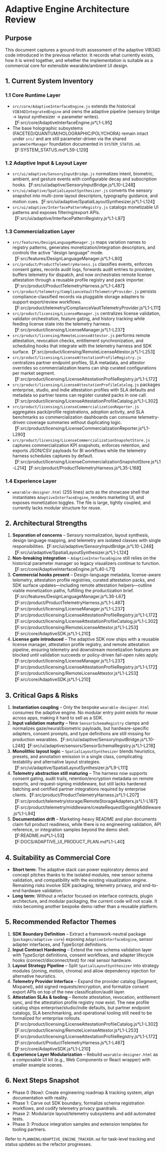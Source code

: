 # Adaptive Engine Architecture Review

## Purpose
This document captures a ground-truth assessment of the adaptive VIB34D code introduced in the previous refactor. It records what currently exists, how it is wired together, and whether the implementation is suitable as a commercial core for extensible wearable/ambient UI design.

## 1. Current System Inventory
### 1.1 Core Runtime Layer
- `src/core/AdaptiveInterfaceEngine.js` extends the historical `VIB34DIntegratedEngine` and owns the adaptive pipeline (sensory bridge → layout synthesizer → parameter writes).【F:src/core/AdaptiveInterfaceEngine.js†L1-L95】
- The base holographic subsystems (FACETED/QUANTUM/HOLOGRAPHIC/POLYCHORA) remain intact under `src/` and are still parameter-driven via the shared `parameterManager` foundation documented in `SYSTEM_STATUS.md`.【F:SYSTEM_STATUS.md†L59-L129】

### 1.2 Adaptive Input & Layout Layer
- `src/ui/adaptive/SensoryInputBridge.js` normalizes intent, biometric, ambient, and gesture events with configurable decay and subscription hooks.【F:src/ui/adaptive/SensoryInputBridge.js†L10-L248】
- `src/ui/adaptive/SpatialLayoutSynthesizer.js` converts the sensory snapshot into multi-zone layout descriptors, typography guidance, and motion cues.【F:src/ui/adaptive/SpatialLayoutSynthesizer.js†L1-L124】
- `src/ui/adaptive/InterfacePatternRegistry.js` catalogs monetizable UI patterns and exposes filtering/export APIs.【F:src/ui/adaptive/InterfacePatternRegistry.js†L1-L87】

### 1.3 Commercialization Layer
- `src/features/DesignLanguageManager.js` maps variation names to registry patterns, generates monetization/integration descriptors, and controls the active "design language" mode.【F:src/features/DesignLanguageManager.js†L1-L80】
- `src/product/ProductTelemetryHarness.js` classifies events, enforces consent gates, records audit logs, forwards audit entries to providers, buffers telemetry for dispatch, and now orchestrates remote license attestation through a reusable profile registry and pack importer.【F:src/product/ProductTelemetryHarness.js†L1-L487】
- `src/product/telemetry/ComplianceVaultTelemetryProvider.js` persists compliance-classified records via pluggable storage adapters to support export/review workflows.【F:src/product/telemetry/ComplianceVaultTelemetryProvider.js†L1-L111】
- `src/product/licensing/LicenseManager.js` centralizes license validation, validator orchestration, feature gating, and history tracking while feeding license state into the telemetry harness.【F:src/product/licensing/LicenseManager.js†L1-L237】
- `src/product/licensing/RemoteLicenseAttestor.js` performs remote attestation, revocation checks, entitlement synchronization, and scheduling hooks that integrate with the telemetry harness and SDK surface.【F:src/product/licensing/RemoteLicenseAttestor.js†L1-L253】
- `src/product/licensing/LicenseAttestationProfileRegistry.js` centralizes partner endpoint profiles, SLA metadata, and attestor overrides so commercialization teams can ship curated configurations per market segment.【F:src/product/licensing/LicenseAttestationProfileRegistry.js†L1-L172】
- `src/product/licensing/LicenseAttestationProfileCatalog.js` packages enterprise, studio, and indie attestation profiles with SLA defaults and metadata so partner teams can register curated packs in one call.【F:src/product/licensing/LicenseAttestationProfileCatalog.js†L1-L302】
- `src/product/licensing/LicenseCommercializationReporter.js` aggregates pack/profile registrations, adoption activity, and SLA benchmarks so commercialization dashboards can consume telemetry-driven coverage summaries without duplicating logic.【F:src/product/licensing/LicenseCommercializationReporter.js†L1-L290】
- `src/product/licensing/LicenseCommercializationSnapshotStore.js` captures commercialization KPI snapshots, enforces retention, and exports JSON/CSV payloads for BI workflows while the telemetry harness schedules captures by default.【F:src/product/licensing/LicenseCommercializationSnapshotStore.js†L1-L214】【F:src/product/ProductTelemetryHarness.js†L35-L168】

### 1.4 Experience Layer
- `wearable-designer.html` (255 lines) acts as the showcase shell that instantiates `AdaptiveInterfaceEngine`, renders marketing UI, and exposes monetization toggles. The file is large, tightly coupled, and currently lacks modular structure for reuse.

## 2. Architectural Strengths
1. **Separation of concerns** – Sensory normalization, layout synthesis, design language mapping, and telemetry are isolated classes with single responsibilities.【F:src/ui/adaptive/SensoryInputBridge.js†L10-L248】【F:src/ui/adaptive/SpatialLayoutSynthesizer.js†L1-L124】
2. **Non-breaking integration** – `AdaptiveInterfaceEngine` still relies on the historical parameter manager so legacy visualizers continue to function.【F:src/core/AdaptiveInterfaceEngine.js†L40-L71】
3. **Commercial hooks present** – Design-language metadata, license-aware telemetry, attestation profile registries, curated attestation packs, and SDK surface updates—including remote attestation helpers—outline viable monetization paths, fulfilling the productization brief.【F:src/features/DesignLanguageManager.js†L36-L67】【F:src/product/ProductTelemetryHarness.js†L1-L487】【F:src/product/licensing/LicenseManager.js†L1-L237】【F:src/product/licensing/LicenseAttestationProfileRegistry.js†L1-L172】【F:src/product/licensing/LicenseAttestationProfileCatalog.js†L1-L302】【F:src/product/licensing/RemoteLicenseAttestor.js†L1-L253】【F:src/core/AdaptiveSDK.js†L1-L210】
4. **License gate introduced** – The adaptive SDK now ships with a reusable license manager, attestation profile registry, and remote attestation pipeline, ensuring telemetry and downstream monetization features are blocked until validation succeeds or policy-driven fail-open rules apply.【F:src/product/licensing/LicenseManager.js†L1-L237】【F:src/product/licensing/LicenseAttestationProfileRegistry.js†L1-L172】【F:src/product/licensing/RemoteLicenseAttestor.js†L1-L253】【F:src/core/AdaptiveSDK.js†L1-L210】

## 3. Critical Gaps & Risks
1. **Instantiation coupling** – Only the bespoke `wearable-designer.html` consumes the adaptive engine. No modular entry point exists for reuse across apps, making it hard to sell as a SDK.
2. **Input validation maturity** – New `SensorSchemaRegistry` clamps and normalizes gaze/neural/biometric payloads, but hardware-specific adapters, consent prompts, and type definitions are still missing for production wearables.【F:src/ui/adaptive/SensoryInputBridge.js†L10-L248】【F:src/ui/adaptive/sensors/SensorSchemaRegistry.js†L1-L218】
3. **Monolithic layout logic** – `SpatialLayoutSynthesizer` blends heuristics, presets, and annotation emission in a single class, complicating testability and alternative layout strategies.【F:src/ui/adaptive/SpatialLayoutSynthesizer.js†L9-L111】
4. **Telemetry abstraction still maturing** – The harness now supports consent gating, audit trails, retention/encryption metadata on remote exports, and request-signing middleware, but still lacks hardened batching and certified partner integrations required by enterprise clients.【F:src/product/ProductTelemetryHarness.js†L1-L207】【F:src/product/telemetry/storage/RemoteStorageAdapters.js†L1-L187】【F:src/product/telemetry/middleware/createRequestSigningMiddleware.js†L1-L94】
5. **Documentation drift** – Marketing-heavy README and plan documents claim full product readiness, while there is no engineering validation, API reference, or integration samples beyond the demo shell.【F:README.md†L1-L53】【F:DOCS/ADAPTIVE_UI_PRODUCT_PLAN.md†L1-L40】

## 4. Suitability as Commercial Core
- **Short term:** The adaptive stack can power exploratory demos and concept pitches thanks to the isolated modules, new sensor schema validation, and compatibility with the existing visualization engine. Remaining risks involve SDK packaging, telemetry privacy, and end-to-end hardware validation.
- **Long term:** Without a refactor focused on interface contracts, plugin architecture, and modular packaging, the current code will not scale. It risks becoming another bespoke demo rather than a reusable platform.

## 5. Recommended Refactor Themes
1. **SDK Boundary Definition** – Extract a framework-neutral package (`packages/adaptive-core`) exposing `AdaptiveInterfaceEngine`, sensor adapter interfaces, and TypeScript definitions.
2. **Input Contract Hardening** – Extend the new schema validation layer with TypeScript definitions, consent workflows, and adapter lifecycle hooks (connect/disconnect/test) for real sensor hardware.
3. **Layout Strategy Pipeline** – Split `SpatialLayoutSynthesizer` into strategy modules (zoning, motion, chroma) and allow dependency injection for alternative heuristics.
4. **Telemetry Provider Interface** – Expand the provider catalog (Segment, Mixpanel), add signed requests/encryption, and formalize consent export APIs on top of the new classification/audit layer.
6. **Attestation SLAs & tooling** – Remote attestation, revocation, entitlement sync, and the attestation profile registry now exist. The new profile catalog ships enterprise/studio/indie defaults, but partner endpoint catalogs, SLA benchmarking, and operational tooling still need to be formalized for enterprise rollouts.【F:src/product/licensing/LicenseAttestationProfileCatalog.js†L1-L302】【F:src/product/licensing/RemoteLicenseAttestor.js†L1-L253】【F:src/product/licensing/LicenseAttestationProfileRegistry.js†L1-L172】【F:src/product/ProductTelemetryHarness.js†L1-L487】【F:src/core/AdaptiveSDK.js†L1-L210】
5. **Experience Layer Modularization** – Rebuild `wearable-designer.html` as a composable UI kit (e.g., Web Components or React wrapper) with smaller example scenes.

## 6. Next Steps Snapshot
- Phase 0 (Now): Create engineering roadmap & tracking system, align documentation with reality.
- Phase 1: Carve out SDK boundary, formalize schema registration workflows, and codify telemetry privacy guardrails.
- Phase 2: Modularize layout/telemetry subsystems and add automated tests.
- Phase 3: Produce integration samples and extension templates for tooling partners.

Refer to `PLANNING/ADAPTIVE_ENGINE_TRACKER.md` for task-level tracking and status updates as the refactor progresses.
